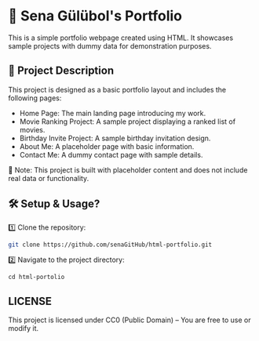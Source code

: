 
# 🎨 Sena Gülübol's Portfolio

This is a simple portfolio webpage created using HTML. It showcases sample projects with dummy data for demonstration purposes.

## 📌 Project Description

This project is designed as a basic portfolio layout and includes the following pages:

* Home Page: The main landing page introducing my work.
* Movie Ranking Project: A sample project displaying a ranked list of movies.
* Birthday Invite Project: A sample birthday invitation design.
* About Me: A placeholder page with basic information.
* Contact Me: A dummy contact page with sample details.
  
🚀 Note: This project is built with placeholder content and does not include real data or functionality.

## 🛠 Setup & Usage?
1️⃣ Clone the repository:
````bash 
git clone https://github.com/senaGitHub/html-portfolio.git
````
2️⃣ Navigate to the project directory:
```
cd html-portolio
````

## LICENSE
This project is licensed under CC0 (Public Domain) – You are free to use or modify it.
